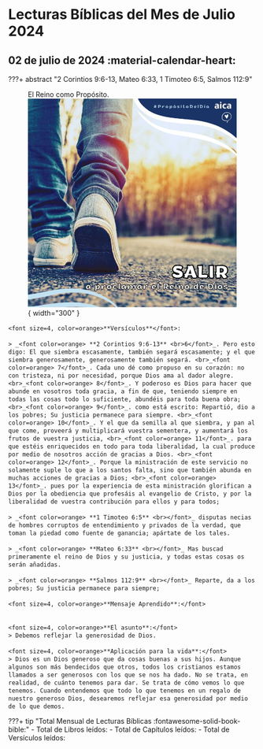 # **Lecturas Bíblicas del Mes de Julio 2024**

## 02 de julio de 2024 :material-calendar-heart:

???+ abstract "2 Corintios 9:6-13, Mateo 6:33, 1 Timoteo 6:5, Salmos 112:9"
    <figure markdown><figcaption>El Reino como Propósito.</figcaption>
    ![Salmos 19](../assets/proposito.jpg){ width="300" }</figure>

    <font size=4, color=orange>**Versículos**</font>:

    > _<font color=orange> **2 Corintios 9:6-13** <br>6</font>_. Pero esto digo: El que siembra escasamente, también segará escasamente; y el que siembra generosamente, generosamente también segará. <br>_<font color=orange> 7</font>_. Cada uno dé como propuso en su corazón: no con tristeza, ni por necesidad, porque Dios ama al dador alegre. <br>_<font color=orange> 8</font>_. Y poderoso es Dios para hacer que abunde en vosotros toda gracia, a fin de que, teniendo siempre en todas las cosas todo lo suficiente, abundéis para toda buena obra; <br>_<font color=orange> 9</font>_. como está escrito: Repartió, dio a los pobres; Su justicia permanece para siempre. <br>_<font color=orange> 10</font>_. Y el que da semilla al que siembra, y pan al que come, proveerá y multiplicará vuestra sementera, y aumentará los frutos de vuestra justicia, <br>_<font color=orange> 11</font>_. para que estéis enriquecidos en todo para toda liberalidad, la cual produce por medio de nosotros acción de gracias a Dios. <br>_<font color=orange> 12</font>_. Porque la ministración de este servicio no solamente suple lo que a los santos falta, sino que también abunda en muchas acciones de gracias a Dios; <br>_<font color=orange> 13</font>_. pues por la experiencia de esta ministración glorifican a Dios por la obediencia que profesáis al evangelio de Cristo, y por la liberalidad de vuestra contribución para ellos y para todos; 
    
    > _<font color=orange> **1 Timoteo 6:5** <br></font>_ disputas necias de hombres corruptos de entendimiento y privados de la verdad, que toman la piedad como fuente de ganancia; apártate de los tales.

    > _<font color=orange> **Mateo 6:33** <br></font>_ Mas buscad primeramente el reino de Dios y su justicia, y todas estas cosas os serán añadidas.

    > _<font color=orange> **Salmos 112:9** <br></font>_ Reparte, da a los pobres; Su justicia permanece para siempre;

    <font size=4, color=orange>**Mensaje Aprendido**:</font>


    <font size=4, color=orange>**El asunto**:</font>
    > Debemos reflejar la generosidad de Dios.

    <font size=4, color=orange>**Aplicación para la vida**:</font>
    > Dios es un Dios generoso que da cosas buenas a sus hijos. Aunque algunos son más bendecidos que otros, todos los cristianos estamos llamados a ser generosos con los que se nos ha dado. No se trata, en realidad, de cuánto tenemos para dar. Se trata de cómo vemos lo que tenemos. Cuando entendemos que todo lo que tenemos en un regalo de nuestro generoso Dios, desearemos reflejar esa generosidad por medio de lo que demos.


???+ tip "Total Mensual de Lecturas Bíblicas :fontawesome-solid-book-bible:" 
    - Total de Libros leídos: 
    - Total de Capítulos leídos: 
    - Total de Versículos leídos: 